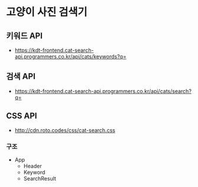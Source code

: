 # 고양이 사진 검색기

## 키워드 API

- https://kdt-frontend.cat-search-api.programmers.co.kr/api/cats/keywords?q=

## 검색 API

- https://kdt-frontend.cat-search-api.programmers.co.kr/api/cats/search?q=

## CSS API

- http://cdn.roto.codes/css/cat-search.css

### 구조

- App
  - Header
  - Keyword
  - SearchResult
